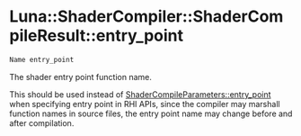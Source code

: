 # Luna::ShaderCompiler::ShaderCompileResult::entry_point

```c++
Name entry_point
```

The shader entry point function name. 

This should be used instead of [ShaderCompileParameters::entry_point](struct_luna_1_1_shader_compiler_1_1_shader_compile_parameters_1a032e067b21a279dbc13d9b1dd9282e5b.md) when specifying entry point in RHI APIs, since the compiler may marshall function names in source files, the entry point name may change before and after compilation. 


